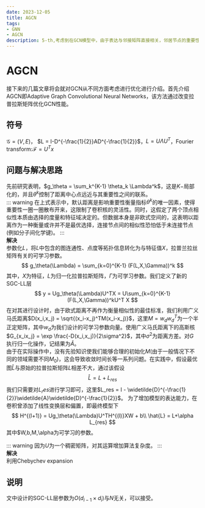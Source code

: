 ```yaml
---
date: 2023-12-05
title: AGCN
tags:
- GNN
- AGCN
description: 5-th,考虑到在GCN模型中，由于表达与邻接矩阵直接相关，邻居节点的重要性由中心节点一圈一圈向外散布，这限制了卷积核的flexibility。这里考虑通过学习广义马氏距离替代邻接矩阵，实现对拉普拉斯矩阵的参数化设计，增加模型的表达能力。参考Adaptive Graph Convolutional Neural Networks。
---
```

# AGCN
接下来的几篇文章将会就对GCN从不同方面考虑进行优化进行介绍。首先介绍AGCN即Adaptive Graph Convolutional Neural Networks，该方法通过改变拉普拉斯矩阵优化GCN性能。
## 符号
$\mathscr{G} = (V,E)$， $L = I-D^{-\frac{1}{2}}AD^{-\frac{1}{2}}$，$L = U\Lambda U^T$，Fourier transform:$\mathscr{F} = U^Tx$
## 问题与解决思路
先前研究表明，$g_\theta = \sum_k^{K-1} \theta_k \Lambda^k$，这是$K-$局部化的，并且$\theta^k$控制了距离中心点远近与其重要性之间的联系。    
::: warning
在上式表示中，默认距离是影响重要性衡量指标$\theta^k$的唯一因素，使得重要性一圈一圈散布开来，这限制了卷积核的灵活性。同时，这假定了两个顶点相似性本质由选择的度量和特征域决定的。但数据本身是非欧式空间的，这表明以距离作为一种衡量或许并不是最优选择，连接节点间的相似性恐怕低于未连接节点(例如分子间化学键)。
:::    
**解决**    
参数化$L$，将$L$中包含的图连通性、点度等拓扑信息转化为与特征值$X$，拉普兰拉丝矩阵有关的可学习参数。
$$
g_\theta(\Lambda) = \sum_{k=0}^{K-1} (F(L,X,\Gamma))^k
$$
其中，$X$为特征，$L$为归一化拉普拉斯矩阵，$\Gamma$为可学习参数。我们定义了新的SGC-LL层
$$
y = Ug_\theta(\Lambda)U^TX = U\sum_{k=0}^{K-1} (F(L,X,\Gamma))^kU^T X
$$
在对其进行设计时，由于欧式距离不再作为衡量相似性的最佳标准，我们利用广义马氏距离$D(x_i,x_j) = \sqrt{(x_i-x_j)^TM(x_i-x_j)}$，这里$M = w_dw_d^T$为一个半正定矩阵，其中$w_d$为我们设计的可学习参数向量。使用广义马氏距离下的高斯核$G_{x_ix_j} = \exp \frac{-D(x_i,x_j)}{2\sigma^2}$，其中$\sigma^2$为距离方差。对$G$执行归一化操作，记结果为$\widetilde{A}$。    
由于在实际操作中，没有先验知识使我们能够合理的初始化$M$(由于一般情况下不同的领域需要不同$M_0$)，这会导致收敛时间长等一系列问题。在实践中，假设最优图$\hat{L}$与原始的拉普拉斯矩阵$L$相差不大，通过该假设
$$
\hat{L} = L + L_{res}
$$
我们只需要对$L_res$进行学习即可，这里$L_res = I - \widetilde{D}^{-\frac{1}{2}}\widetilde{A}\widetilde{D}^{-\frac{1}{2}}$。
为了增加模型的表达能力，在卷积曾添加了线性变换层和偏置，即最终模型下
$$
H^{(l+1)} = Ug_\theta(\Lambda)U^TH^{(l)}XW + b\\
\hat{L} = L+\alpha L_{res}
$$
其中$W,b,M,\alpha为可学习的参数。

::: warning
因为$U$为一个稠密矩阵，对其运算增加算法复杂度。
:::    
**解决**    
利用Chebychev expansion

## 说明
文中设计的SGC-LL层参数为$O(d_{i-1}\times d_i)$与$N$无关，可以接受。
